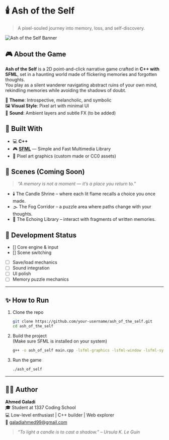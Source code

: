 # 🕯️ Ash of the Self

> A pixel-souled journey into memory, loss, and self-discovery.

![Ash of the Self Banner](https://your-image-link.com/pixel-art-banner.png)

## 🎮 About the Game

**Ash of the Self** is a 2D point-and-click narrative game crafted in **C++ with SFML**, set in a haunting world made of flickering memories and forgotten thoughts.  
You play as a silent wanderer navigating abstract ruins of your own mind, rekindling memories while avoiding the shadows of doubt.

🧠 **Theme**: Introspective, melancholic, and symbolic  
🖼️ **Visual Style**: Pixel art with minimal UI  
🎵 **Sound**: Ambient layers and subtle FX (to be added)

## 🔧 Built With

- 💻 **C++**
- 🎮 **[SFML](https://www.sfml-dev.org/)** — Simple and Fast Multimedia Library
- 🎨 Pixel art graphics (custom made or CC0 assets)

## 📸 Scenes (Coming Soon)

> _“A memory is not a moment — it’s a place you return to.”_

- 🕯️ The Candle Shrine – where each lit flame recalls a choice you once made.  
- 🌫️ The Fog Corridor – a puzzle area where paths change with your thoughts.  
- 📜 The Echoing Library – interact with fragments of written memories.  

## 🚧 Development Status

- [] Core engine & input
- [] Scene switching
- [ ] Save/load mechanics
- [ ] Sound integration
- [ ] UI polish
- [ ] Memory puzzle mechanics

---

## ✨ How to Run

1. Clone the repo  
   ```bash
   git clone https://github.com/your-username/ash_of_the_self.git
   cd ash_of_the_self
   ```

2. Build the project  
   (Make sure SFML is installed on your system)  
   ```bash
   g++ -o ash_of_self main.cpp -lsfml-graphics -lsfml-window -lsfml-system
   ```

3. Run the game  
   ```bash
   ./ash_of_self
   ```

---

## 🙋‍♂️ Author

**Ahmed Galadi**  
🎓 Student at 1337 Coding School  
💻 Low-level enthusiast | C++ builder | Web explorer  
📧 [galadiahmed99@gmail.com](mailto:galadiahmed99@gmail.com)

> _“To light a candle is to cast a shadow.” – Ursula K. Le Guin_
